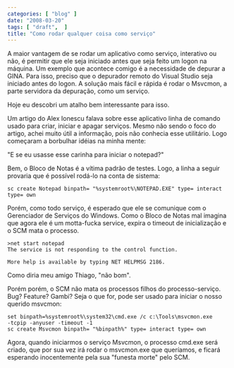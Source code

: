 ```yaml
---
categories: [ "blog" ]
date: "2008-03-20"
tags: [ "draft",  ]
title: "Como rodar qualquer coisa como serviço"
---
```

A maior vantagem de se rodar um aplicativo como serviço, interativo ou
não, é permitir que ele seja iniciado antes que seja feito um logon
na máquina. Um exemplo que acontece comigo é a necessidade de depurar
a GINA. Para isso, preciso que o depurador remoto do Visual Studio seja
iniciado antes do logon. A solução mais fácil e rápida é rodar o
Msvcmon, a parte servidora da depuração, como um serviço.

Hoje eu descobri um atalho bem interessante para isso.

Um artigo do Alex Ionescu falava sobre esse aplicativo linha de comando
usado para criar, iniciar e apagar serviços. Mesmo não sendo o foco
do artigo, achei muito útil a informação, pois não conhecia esse
utilitário. Logo começaram a borbulhar idéias na minha mente:

"E se eu usasse esse carinha para iniciar o notepad?"

Bem, o Bloco de Notas é a vítima padrão de testes. Logo, a linha a
seguir provaria que é possível rodá-lo na conta de sistema:

    
    sc create Notepad binpath= "%systemroot%\NOTEPAD.EXE" type= interact
    type= own

Porém, como todo serviço, é esperado que ele se comunique com o
Gerenciador de Serviços do Windows. Como o Bloco de Notas mal imagina que
agora ele é um motta-fucka service, expira o timeout de inicialização
e o SCM mata o processo.

    
    >net start notepad
    The service is not responding to the control function.
    
    More help is available by typing NET HELPMSG 2186.

Como diria meu amigo Thiago, "não bom".

Porém porém, o SCM não mata os processos filhos do
processo-serviço. Bug? Feature? Gambi? Seja o que for, pode ser usado
para iniciar o nosso querido msvcmon:

    
    set binpath=%systemroot%\system32\cmd.exe /c c:\Tools\msvcmon.exe
    -tcpip -anyuser -timeout -1
    sc create Msvcmon binpath= "%binpath%" type= interact type= own

Agora, quando iniciarmos o serviço Msvcmon, o processo cmd.exe será
criado, que por sua vez irá rodar o msvcmon.exe que queríamos, e
ficará esperando inocentemente pela sua "funesta morte" pelo SCM.

